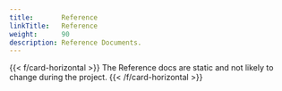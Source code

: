 ```yaml
---
title:       Reference
linkTitle:   Reference
weight:      90
description: Reference Documents.
---
```


{{< f/card-horizontal >}} The Reference docs are static and not likely to change during the project. {{< /f/card-horizontal >}}
